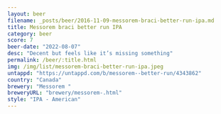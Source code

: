 ```yaml
---
layout: beer
filename: _posts/beer/2016-11-09-messorem-braci-better-run-ipa.md
title: Messorem braci better run IPA
category: beer
score: 7
beer-date: "2022-08-07"
desc: "Decent but feels like it’s missing something"
permalink: /beer/:title.html
img: /img/list/messorem-braci-better-run-ipa.jpeg
untappd: "https://untappd.com/b/messorem--better-run/4343862"
country: "Canada"
brewery: "Messorem "
breweryURL: "brewery/messorem-.html"
style: "IPA - American"
---
```

